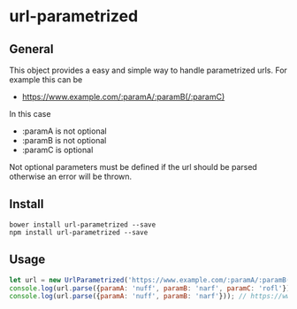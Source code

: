 # url-parametrized
## General
This object provides a easy and simple way to handle parametrized urls. For example this can be 
- https://www.example.com/:paramA/:paramB(/:paramC)

In this case
- :paramA is not optional
- :paramB is not optional
- :paramC is optional

Not optional parameters must be defined if the url should be parsed otherwise an error will be thrown.

## Install
```
bower install url-parametrized --save
npm install url-parametrized --save
```

## Usage
```js
let url = new UrlParametrized('https://www.example.com/:paramA/:paramB(/:paramC)');
console.log(url.parse({paramA: 'nuff', paramB: 'narf', paramC: 'rofl'})); // https://www.example.com/nuff/narf/rofl
console.log(url.parse({paramA: 'nuff', paramB: 'narf'})); // https://www.example.com/nuff/narf
```
